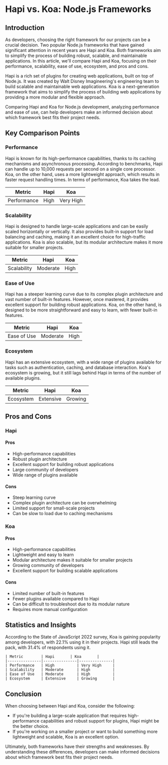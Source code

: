 # Hapi vs. Koa: Node.js Frameworks
## Introduction

As developers, choosing the right framework for our projects can be a crucial decision. Two popular Node.js frameworks that have gained significant attention in recent years are Hapi and Koa. Both frameworks aim to simplify the process of building robust, scalable, and maintainable applications. In this article, we'll compare Hapi and Koa, focusing on their performance, scalability, ease of use, ecosystem, and pros and cons.

Hapi is a rich set of plugins for creating web applications, built on top of Node.js. It was created by Walt Disney Imagineering's engineering team to build scalable and maintainable web applications. Koa is a next-generation framework that aims to simplify the process of building web applications by providing a more modular and flexible approach.

Comparing Hapi and Koa for Node.js development, analyzing performance and ease of use, can help developers make an informed decision about which framework best fits their project needs.

## Key Comparison Points

### Performance

Hapi is known for its high-performance capabilities, thanks to its caching mechanisms and asynchronous processing. According to benchmarks, Hapi can handle up to 10,000 requests per second on a single core processor. Koa, on the other hand, uses a more lightweight approach, which results in faster request handling times. In terms of performance, Koa takes the lead.

| Metric        | Hapi       | Koa       |
|---------------|---------------|---------------|
| Performance   | High          | Very High     |

### Scalability

Hapi is designed to handle large-scale applications and can be easily scaled horizontally or vertically. It also provides built-in support for load balancing and caching, making it an excellent choice for high-traffic applications. Koa is also scalable, but its modular architecture makes it more suitable for smaller projects.

| Metric        | Hapi       | Koa       |
|---------------|---------------|---------------|
| Scalability   | Moderate      | High          |

### Ease of Use

Hapi has a steeper learning curve due to its complex plugin architecture and vast number of built-in features. However, once mastered, it provides excellent support for building robust applications. Koa, on the other hand, is designed to be more straightforward and easy to learn, with fewer built-in features.

| Metric        | Hapi       | Koa       |
|---------------|---------------|---------------|
| Ease of Use   | Moderate      | High          |

### Ecosystem

Hapi has an extensive ecosystem, with a wide range of plugins available for tasks such as authentication, caching, and database interaction. Koa's ecosystem is growing, but it still lags behind Hapi in terms of the number of available plugins.

| Metric        | Hapi       | Koa       |
|---------------|---------------|---------------|
| Ecosystem     | Extensive     | Growing       |

## Pros and Cons

### Hapi

#### Pros

* High-performance capabilities
* Robust plugin architecture
* Excellent support for building robust applications
* Large community of developers
* Wide range of plugins available

#### Cons

* Steep learning curve
* Complex plugin architecture can be overwhelming
* Limited support for small-scale projects
* Can be slow to load due to caching mechanisms

### Koa

#### Pros

* High-performance capabilities
* Lightweight and easy to learn
* Modular architecture makes it suitable for smaller projects
* Growing community of developers
* Excellent support for building scalable applications

#### Cons

* Limited number of built-in features
* Fewer plugins available compared to Hapi
* Can be difficult to troubleshoot due to its modular nature
* Requires more manual configuration

## Statistics and Insights

According to the State of JavaScript 2022 survey, Koa is gaining popularity among developers, with 22.1% using it in their projects. Hapi still leads the pack, with 31.4% of respondents using it.

```
| Metric        | Hapi       | Koa       |
|---------------|---------------|---------------|
| Performance   | High          | Very High     |
| Scalability   | Moderate      | High          |
| Ease of Use   | Moderate      | High          |
| Ecosystem     | Extensive     | Growing       |
```

## Conclusion

When choosing between Hapi and Koa, consider the following:

* If you're building a large-scale application that requires high-performance capabilities and robust support for plugins, Hapi might be the better choice.
* If you're working on a smaller project or want to build something more lightweight and scalable, Koa is an excellent option.

Ultimately, both frameworks have their strengths and weaknesses. By understanding these differences, developers can make informed decisions about which framework best fits their project needs.